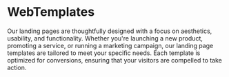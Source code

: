 # WebTemplates
 Our landing pages are thoughtfully designed with a focus on aesthetics, usability, and functionality. Whether you're launching a new product, promoting a service, or running a marketing campaign, our landing page templates are tailored to meet your specific needs. Each template is optimized for conversions, ensuring that your visitors are compelled to take action.
